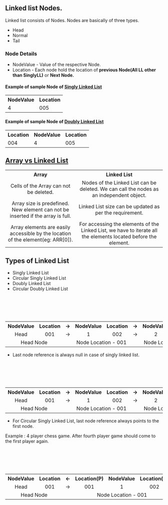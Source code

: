 <h2>Linked list Nodes.</h2>
Linked list consists of Nodes. Nodes are basically of three types.
<ul>
    <li>Head</li>
    <li>Normal</li>
    <li>Tail</li>
</ul>

<h3>Node Details</h3>
<ul>
    <li>NodeValue - Value of the respective Node.</li>
    <li>Location - Each node hold the location of <b>previous Node(All LL other than SinglyLL)</b> or <b>Next Node.</b></li>
</ul>

<h4>Example of sample Node of <u>Singly Linked List</u></h4>
<table>
    <th>NodeValue</th>
    <th>Location</th>
    <tr>
        <td>4</td>
        <td>005</td>
    </tr>
</table>

<h4>Example of sample Node of <u>Doubly Linked List</u></h4>
<table>
    <th>Location</th>
    <th>NodeValue</th>
    <th>Location</th>
    <tr>
        <td>004</td>
        <td>4</td>
        <td>005</td>
    </tr>
</table>

<h2><u><b>Array</b> vs <b>Linked List</b></u></h2>
<table style="text-align:center">
    <th>Array</th>
    <th>Linked List</th>
    <tr>
        <td>Cells of the Array can not be deleted.</td>
        <td>Nodes of the Linked List can be deleted. We can call the nodes as an independent object.</td>
    </tr>
    <tr>
        <td>Array size is predefined. New element can not be inserted if the array is full.</td>
        <td>Linked List size can be updated as per the requirement.</td>
    </tr>
    <tr>
        <td>Array elements are easily accessible by the location of the element(eg: ARR[0]).</td>
        <td>For accessing the elements of the Linked List, we have to iterate all the elements located before the element.</td>
    </tr>
</table>

<h2>Types of Linked List</h2>
<ul >
    <li>Singly Linked List</li>
    <li>Circular Singly Linked List</li>
    <li>Doubly Linked List</li>
    <li>Circular Doubly Linked List</li>
</ul>

<table style="text-align:center">
    <caption><h3>Singly Linked List</h3></caption>
    <th>NodeValue</th>
    <th>Location</th>
    <th>→</th>
    <th>NodeValue</th>
    <th>Location</th>
    <th>→</th>
    <th>NodeValue</th>
    <th>Location</th>
    <th>→</th>
    <th>NodeValue</th>
    <th>Location</th>
    <th>→</th>
    <th>NodeValue</th>
    <th>Location</th>
    <th>→</th>
    <th>NodeValue</th>
    <th>Location</th>
    <tr>
        <td>Head</td>
        <td>001</td>
        <td>→</td>
        <td>1</td>
        <td>002</td>
        <td>→</td>
        <td>2</td>
        <td>003</td>
        <td>→</td>
        <td>3</td>
        <td>004</td>
        <td>→</td>
        <td>4</td>
        <td>005</td>
        <td>→</td>
        <td>Tail</td>
        <td>null</td>
    </tr>
    <tr>
        <td colspan="2">Head Node</td>
        <td >&nbsp; <!-- EMPTY --></td>
        <td colspan="2">Node Location - 001</td>
        <td >&nbsp; <!-- EMPTY --></td>
        <td colspan="2">Node Location - 002</td>
        <td >&nbsp; <!-- EMPTY --></td>
        <td colspan="2">Node Location - 003</td>
        <td >&nbsp; <!-- EMPTY --></td>
        <td colspan="2">Node Location - 004</td>
        <td >&nbsp; <!-- EMPTY --></td>
        <td colspan="2">Node Location - 005</td>
    </tr>
</table>

* Last node reference is always null in case of singly linked list.

<table style="text-align:center">
    <caption><h3>Circular Singly Linked List</h3></caption>
    <th>NodeValue</th>
    <th>Location</th>
    <th>→</th>
    <th>NodeValue</th>
    <th>Location</th>
    <th>→</th>
    <th>NodeValue</th>
    <th>Location</th>
    <th>→</th>
    <th>NodeValue</th>
    <th>Location</th>
    <th>→</th>
    <th>NodeValue</th>
    <th>Location</th>
    <th>→</th>
    <th>NodeValue</th>
    <th>Location</th>
    <tr>
        <td>Head</td>
        <td>001</td>
        <td>→</td>
        <td>1</td>
        <td>002</td>
        <td>→</td>
        <td>2</td>
        <td>003</td>
        <td>→</td>
        <td>3</td>
        <td>004</td>
        <td>→</td>
        <td>4</td>
        <td>005</td>
        <td>→</td>
        <td>Tail</td>
        <td>001</td>
    </tr>
    <tr>
        <td colspan="2">Head Node</td>
        <td >&nbsp; <!-- EMPTY --></td>
        <td colspan="2">Node Location - 001</td>
        <td >&nbsp; <!-- EMPTY --></td>
        <td colspan="2">Node Location - 002</td>
        <td >&nbsp; <!-- EMPTY --></td>
        <td colspan="2">Node Location - 003</td>
        <td >&nbsp; <!-- EMPTY --></td>
        <td colspan="2">Node Location - 004</td>
        <td >&nbsp; <!-- EMPTY --></td>
        <td colspan="2">Node Location - 005</td>
    </tr>
</table>

* For Circular Singly Linked List, last node reference always points to the first node.

Example : 4 player chess game. After fourth player game should come to the first player again.

<table style="text-align:center">
    <caption><h3>Doubly Linked List</h3></caption>
    <th>NodeValue</th>
    <th>Location</th>
    <th>←</th>
    <th>Location(P)</th>
    <th>NodeValue</th>
    <th>Location(N)</th>
    <th>←</th>
    <th>Location(P)</th>
    <th>NodeValue</th>
    <th>Location(N)</th>
    <th>←</th>
    <th>Location(P)</th>
    <th>NodeValue</th>
    <th>Location(N)</th>
    <th>←</th>
    <th>Location(P)</th>
    <th>NodeValue</th>
    <th>Location(N)</th>
    <th>←</th>
    <th>Location(P)</th>
    <th>NodeValue</th>
    <th>Location(N)</th>
    <tr>
        <td>Head</td>
        <td>001</td>
        <td>→</td>
        <td>001</td>
        <td>1</td>
        <td>002</td>
        <td>→</td>
        <td>002</td>
        <td>2</td>
        <td>003</td>
        <td>→</td>
        <td>003</td>
        <td>3</td>
        <td>004</td>
        <td>→</td>
        <td>004</td>
        <td>4</td>
        <td>005</td>
        <td>→</td>
        <td>005</td>
        <td>Tail</td>
        <td>null</td>
    </tr>
    <tr>
        <td colspan="2">Head Node</td>
        <td >&nbsp; <!-- EMPTY --></td>
        <td colspan="3">Node Location - 001</td>
        <td >&nbsp; <!-- EMPTY --></td>
        <td colspan="3">Node Location - 002</td>
        <td >&nbsp; <!-- EMPTY --></td>
        <td colspan="3">Node Location - 003</td>
        <td >&nbsp; <!-- EMPTY --></td>
        <td colspan="3">Node Location - 004</td>
        <td >&nbsp; <!-- EMPTY --></td>
        <td colspan="3">Node Location - 005</td>
    </tr>
</table>